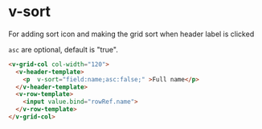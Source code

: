 # v-sort
For adding sort icon and making the grid sort when header label is clicked

```asc``` are optional, default is "true".

```html
<v-grid-col col-width="120">
  <v-header-template>
    <p  v-sort="field:name;asc:false;" >Full name</p>
  </v-header-template>
  <v-row-template>
    <input value.bind="rowRef.name">
  </v-row-template>
</v-grid-col>

```
